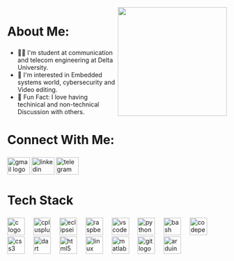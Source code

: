 <img width="250" align="right" src="https://c.tenor.com/_DOBjnGspYAAAAAM/code-coding.gif">

<h1 align="left">About Me:</h1>

###

- 👨‍🎓 I'm student at communication and telecom engineering at Delta University.
- 🌟 I'm interested in Embedded systems world, cybersecurity and Video editing.
- 💬 Fun Fact: I love having techinical and non-technical Discussion with others.

###

<h1 align="left">Connect With Me:</h1>

###

<div align="left">

  <!-- Don't forget to add link to email address-->
  <a>
    <img
      src="https://raw.githubusercontent.com/maurodesouza/profile-readme-generator/master/src/assets/icons/social/gmail/default.svg"
      width="52" height="40" alt="gmail logo" />
  </a>
  <a href="https://www.linkedin.com/in/ahmed-ibrahim-asl/" target="_blank" style="text-decoration: none !important; outline: none;">
    <img
      src="https://raw.githubusercontent.com/maurodesouza/profile-readme-generator/master/src/assets/icons/social/linkedin/default.svg"
      width="52" height="40" alt="linkedin logo" />
  </a>
  <a href="https://t.me/aa7608327" target="_blank" style="text-decoration: none !important;">
    <img
      src="https://raw.githubusercontent.com/maurodesouza/profile-readme-generator/master/src/assets/icons/social/telegram/default.svg"
      width="52" height="40" alt="telegram logo" />
  </a>


</div>




###


###

<h1 align="left">Tech Stack</h1>

###

<div align="left">
  <img src="https://skillicons.dev/icons?i=c" height="40" alt="c logo" />
  <img width="12" />
  <img src="https://skillicons.dev/icons?i=cpp" height="40" alt="cplusplus logo" />
  <img width="12" />
  <img src="https://skillicons.dev/icons?i=eclipse" height="40" alt="eclipseide logo" />
  <img width="12" />
  <img src="https://skillicons.dev/icons?i=raspberrypi" height="40" alt="raspberrypi logo" />
  <img width="12" />
  <img src="https://skillicons.dev/icons?i=vscode" height="40" alt="vscode logo" />
  <img width="12" />
  <img src="https://skillicons.dev/icons?i=py" height="40" alt="python logo" />
  <img width="12" />
  <img src="https://skillicons.dev/icons?i=bash" height="40" alt="bash logo" />
  <img width="12" />
  <img src="https://skillicons.dev/icons?i=codepen" height="40" alt="codepen logo" />
  <img width="12" />
  <img src="https://skillicons.dev/icons?i=css" height="40" alt="css3 logo" />
  <img width="12" />
  <img src="https://skillicons.dev/icons?i=dart" height="40" alt="dart logo" />
  <img width="12" />
  <img src="https://skillicons.dev/icons?i=html" height="40" alt="html5 logo" />
  <img width="12" />
  <img src="https://skillicons.dev/icons?i=linux" height="40" alt="linux logo" />
  <img width="12" />
  <img src="https://skillicons.dev/icons?i=matlab" height="40" alt="matlab logo" />
  <img width="12" />
  <img src="https://skillicons.dev/icons?i=git" height="40" alt="git logo" />
  <img width="12" />
  <img src="https://cdn.simpleicons.org/arduino/00979D" height="40" alt="arduino logo" />
</div>

###
